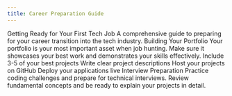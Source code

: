 ```yaml
---
title: Career Preparation Guide
---
```



Getting Ready for Your First Tech Job
A comprehensive guide to preparing for your career transition into the tech industry.
Building Your Portfolio
Your portfolio is your most important asset when job hunting. Make sure it showcases your best work and demonstrates your skills effectively.
Include 3-5 of your best projects
Write clear project descriptions
Host your projects on GitHub
Deploy your applications live
Interview Preparation
Practice coding challenges and prepare for technical interviews. Review fundamental concepts and be ready to explain your projects in detail.



